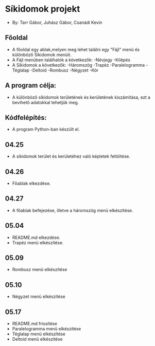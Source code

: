 # Síkidomok projekt
- By:  Tarr Gábor, Juhász Gábor, Csanádi Kevin

## Főoldal
- A főoldal egy ablak,melyen meg lehet találni egy "Fájl" menü és különböző Síkidomok menüit.
- A Fájl menüben találhatók a következők:
  -Névjegy
  -Kilépés
- A Síkidomok a következők:
  -Háromszög
  -Trapéz
  -Paralelogramma
  -Téglalap
  -Deltoid
  -Rombusz
  -Négyzet
  -Kör

## A program célja:
- A különböző síkidomok területének és kerületének kiszámítása, ezt a bevihető adatokkal tehetjük meg.

## Kódfelépítés:
- A program Python-ban készült el.

## 04.25
- A síkidomok terület és kerületéhez való képletek feltöltése.

## 04.26
- Főablak elkezdése.

## 04.27
- A főablak befejezése, illetve a háromszög menü elkészítése.

## 05.04
- README.md elkezdése.
- Trapéz menü elkészítése.

## 05.09
- Rombusz menü elkészítése

## 05.10
- Négyzet menü elkészítése

## 05.17
- README.md frissítése
- Paralelogramma menü elkészítése
- Téglalap menü elkészítése
- Deltoid menü elkészítése
